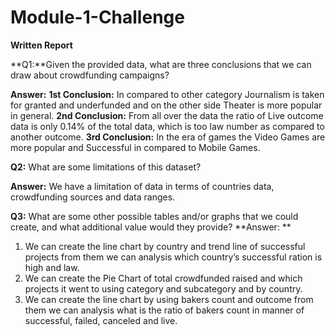 # Module-1-Challenge
**Written Report**

**Q1:**Given the provided data, what are three conclusions that we can draw about crowdfunding campaigns?

**Answer:**
**1st Conclusion:** In compared to other category Journalism is taken for granted and underfunded and on the other side Theater is more popular in general.
**2nd Conclusion:** From all over the data the ratio of Live outcome data is only 0.14% of the total data, which is too law number as compared to another outcome.
**3rd Conclusion:** In the era of games the Video Games are more popular and Successful in compared to Mobile Games.

**Q2:** What are some limitations of this dataset?

**Answer:** We have a limitation of data in terms of countries data, crowdfunding sources and data ranges.

**Q3:** What are some other possible tables and/or graphs that we could create, and what additional value would they provide?
**Answer: **
1)	We can create the line chart by country and trend line of successful projects from them we can analysis which country’s successful ration is high and law.
2)	We can create the Pie Chart of total crowdfunded raised and which projects it went to using category and subcategory and by country.
3)	We can create the line chart by using bakers count and outcome from them we can analysis what is the ratio of bakers count in manner of successful, failed, canceled and live.
